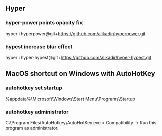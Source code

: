 ## Hyper
### hyper-power points opacity fix
hyper i hyperpower@git+https://github.com/alikadir/hyperpower.git

### hypest increase blur effect
hyper i hyper-hypest@git+https://github.com/alikadir/hyper-hypest.git

## MacOS shortcut on Windows with AutoHotKey
### autohotkey set startup
%appdata%\Microsoft\Windows\Start Menu\Programs\Startup

### autohotkey administrator 
C:\Program Files\AutoHotkey\AutoHotKey.exe > Compatibility -> Run this program as administrator.

